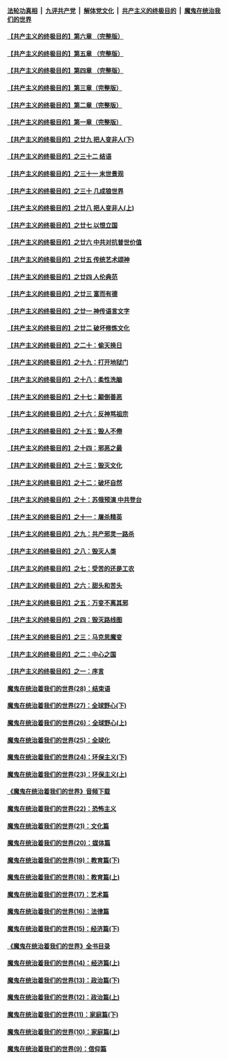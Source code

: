 ####  [法轮功真相](../../../../basic/blob/master/README.md?t=07042002) &nbsp;|&nbsp; [九评共产党](../../../../9ping.md/blob/master/README.md?t=07042002) &nbsp;|&nbsp; [解体党文化](../../../../jtdwh.md/blob/master/README.md?t=07042002)  &nbsp;|&nbsp; [共产主义的终极目的](../../../../gczydzjmd.md/blob/master/README.md?t=07042002) &nbsp;|&nbsp; [魔鬼在统治我们的世界](../../../../mgztzwmdsj.md/blob/master/README.md?t=07042002) 

#### [【共产主义的终极目的】第六章 （完整版）](../pages/nsc422/n11428913.md?t=07042002) 

#### [【共产主义的终极目的】第五章 （完整版）](../pages/nsc422/n11428912.md?t=07042002) 

#### [【共产主义的终极目的】第四章 （完整版）](../pages/nsc422/n11428907.md?t=07042002) 

#### [【共产主义的终极目的】第三章（完整版）](../pages/nsc422/n11428848.md?t=07042002) 

#### [【共产主义的终极目的】第二章（完整版）](../pages/nsc422/n11428831.md?t=07042002) 

#### [【共产主义的终极目的】第一章（完整版）](../pages/nsc422/n11417651.md?t=07042002) 

#### [【共产主义的终极目的】之廿九 把人变非人(下)](../pages/nsc422/n11344140.md?t=07042002) 

#### [【共产主义的终极目的】之三十二 结语](../pages/nsc422/n11360535.md?t=07042002) 

#### [【共产主义的终极目的】之三十一 末世景观](../pages/nsc422/n11351129.md?t=07042002) 

#### [【共产主义的终极目的】之三十 几成狼世界](../pages/nsc422/n11348280.md?t=07042002) 

#### [【共产主义的终极目的】之廿八 把人变非人(上)](../pages/nsc422/n11340492.md?t=07042002) 

#### [【共产主义的终极目的】之廿七 以恨立国](../pages/nsc422/n11336944.md?t=07042002) 

#### [【共产主义的终极目的】之廿六 中共对抗普世价值](../pages/nsc422/n11324785.md?t=07042002) 

#### [【共产主义的终极目的】之廿五 传统艺术颂神](../pages/nsc422/n11296396.md?t=07042002) 

#### [【共产主义的终极目的】之廿四 人伦典范](../pages/nsc422/n11296397.md?t=07042002) 

#### [【共产主义的终极目的】之廿三 富而有德](../pages/nsc422/n11283598.md?t=07042002) 

#### [【共产主义的终极目的】之廿一 神传语言文字](../pages/nsc422/n11263265.md?t=07042002) 

#### [【共产主义的终极目的】之廿二 破坏修炼文化](../pages/nsc422/n11245728.md?t=07042002) 

#### [【共产主义的终极目的】之二十：偷天换日](../pages/nsc422/n11238846.md?t=07042002) 

#### [【共产主义的终极目的】之十九：打开地狱门](../pages/nsc422/n11206376.md?t=07042002) 

#### [【共产主义的终极目的】之十八：柔性洗脑](../pages/nsc422/n11199994.md?t=07042002) 

#### [【共产主义的终极目的】之十七：颠倒善恶](../pages/nsc422/n11179782.md?t=07042002) 

#### [【共产主义的终极目的】之十六：反神骂祖宗](../pages/nsc422/n11166798.md?t=07042002) 

#### [【共产主义的终极目的】之十五：毁人不倦](../pages/nsc422/n11166792.md?t=07042002) 

#### [【共产主义的终极目的】之十四：邪恶之最](../pages/nsc422/n11150249.md?t=07042002) 

#### [【共产主义的终极目的】之十三：毁灭文化](../pages/nsc422/n11135227.md?t=07042002) 

#### [【共产主义的终极目的】之十二：破坏自然](../pages/nsc422/n11135214.md?t=07042002) 

#### [【共产主义的终极目的】之十：苏俄预演 中共登台](../pages/nsc422/n11118424.md?t=07042002) 

#### [【共产主义的终极目的】之十一：屠杀精英](../pages/nsc422/n11118442.md?t=07042002) 

#### [【共产主义的终极目的】之九：共产邪灵一路杀](../pages/nsc422/n11114139.md?t=07042002) 

#### [【共产主义的终极目的】之八：毁灭人类](../pages/nsc422/n11108503.md?t=07042002) 

#### [【共产主义的终极目的】之七：受苦的还是工农](../pages/nsc422/n11101809.md?t=07042002) 

#### [【共产主义的终极目的】之六：甜头和苦头](../pages/nsc422/n11096971.md?t=07042002) 

#### [【共产主义的终极目的】之五：万变不离其邪](../pages/nsc422/n11091285.md?t=07042002) 

#### [【共产主义的终极目的】之四：毁灭路线图](../pages/nsc422/n11086284.md?t=07042002) 

#### [【共产主义的终极目的】之三：马克思魔变](../pages/nsc422/n11061941.md?t=07042002) 

#### [【共产主义的终极目的】之二：中心之国](../pages/nsc422/n11047728.md?t=07042002) 

#### [【共产主义的终极目的】之一：序言](../pages/nsc422/n11086077.md?t=07042002) 

#### [魔鬼在统治着我们的世界(28)：结束语](../pages/nsc422/n10936246.md?t=07042002) 

#### [魔鬼在统治着我们的世界(27)：全球野心(下)](../pages/nsc422/n10928319.md?t=07042002) 

#### [魔鬼在统治着我们的世界(26)：全球野心(上)](../pages/nsc422/n10900318.md?t=07042002) 

#### [魔鬼在统治着我们的世界(25)：全球化](../pages/nsc422/n10788205.md?t=07042002) 

#### [魔鬼在统治着我们的世界(24)：环保主义(下)](../pages/nsc422/n10695307.md?t=07042002) 

#### [魔鬼在统治着我们的世界(23)：环保主义(上)](../pages/nsc422/n10688613.md?t=07042002) 

#### [《魔鬼在统治着我们的世界》音频下载](../pages/nsc422/n10635553.md?t=07042002) 

#### [魔鬼在统治着我们的世界(22)：恐怖主义](../pages/nsc422/n10614727.md?t=07042002) 

#### [魔鬼在统治着我们的世界(21)：文化篇](../pages/nsc422/n10597706.md?t=07042002) 

#### [魔鬼在统治着我们的世界(20)：媒体篇](../pages/nsc422/n10586579.md?t=07042002) 

#### [魔鬼在统治着我们的世界(19)：教育篇(下)](../pages/nsc422/n10564808.md?t=07042002) 

#### [魔鬼在统治着我们的世界(18)：教育篇(上)](../pages/nsc422/n10526970.md?t=07042002) 

#### [魔鬼在统治着我们的世界(17)：艺术篇](../pages/nsc422/n10499093.md?t=07042002) 

#### [魔鬼在统治着我们的世界(16)：法律篇](../pages/nsc422/n10485969.md?t=07042002) 

#### [魔鬼在统治着我们的世界(15)：经济篇(下)](../pages/nsc422/n10469975.md?t=07042002) 

#### [《魔鬼在统治着我们的世界》全书目录](../pages/nsc422/n10464261.md?t=07042002) 

#### [魔鬼在统治着我们的世界(14)：经济篇(上)](../pages/nsc422/n10457370.md?t=07042002) 

#### [魔鬼在统治着我们的世界(13)：政治篇(下)](../pages/nsc422/n10448270.md?t=07042002) 

#### [魔鬼在统治着我们的世界(12)：政治篇(上)](../pages/nsc422/n10444576.md?t=07042002) 

#### [魔鬼在统治着我们的世界(11)：家庭篇(下)](../pages/nsc422/n10440961.md?t=07042002) 

#### [魔鬼在统治着我们的世界(10)：家庭篇(上)](../pages/nsc422/n10435448.md?t=07042002) 

#### [魔鬼在统治着我们的世界(9)：信仰篇](../pages/nsc422/n10432159.md?t=07042002) 

